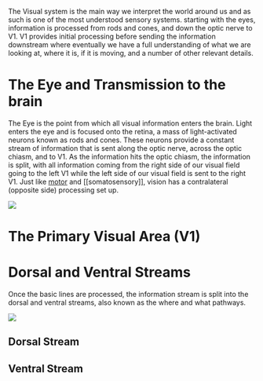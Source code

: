 The Visual system is the main way we interpret the world around us and as such is one of the most understood sensory systems.  starting with the eyes, information is processed from rods and cones, and down the optic nerve to V1.  V1 provides initial processing before sending the information downstream where eventually we have a full understanding of what we are looking at, where it is, if it is moving, and a number of other relevant details.

# The Eye and Transmission to the brain

The Eye is the point from which all visual information enters the brain.  Light enters the eye and is focused onto the retina, a mass of light-activated neurons known as rods and cones.  These neurons provide a constant stream of information that is sent along the optic nerve, across the optic chiasm, and to V1.  As the information hits the optic chiasm, the information is split, with all information coming from the right side of our visual field going to the left V1 while the left side of our visual field is sent to the right V1.  Just like [motor](Motor) and [[somatosensory]], vision has a contralateral (opposite side) processing set up.

![](http://api.ning.com/files/pEJBOdfoRcfuUEbx9CFfHMC3ar8mz05Rl*6SC8ZI4biAIhGwb-jRSHWM2FOEKPkh*qSjFlZVJrcSJ8WrXEFglW5ITdIBLGOw/Vistopo.gif)

# The Primary Visual Area (V1)

# Dorsal and Ventral Streams

Once the basic lines are processed, the information stream is split into the dorsal and ventral streams, also known as the where and what pathways.

![](https://visionhelp.files.wordpress.com/2012/08/ventral-dorsal-stream.png)

## Dorsal Stream

## Ventral Stream